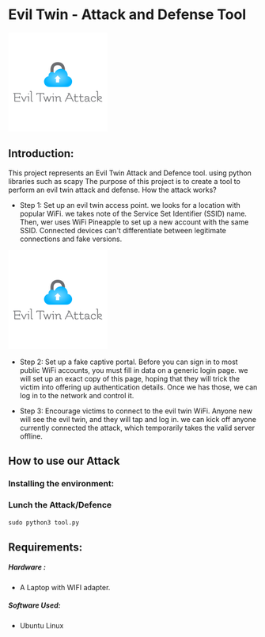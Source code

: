 # Evil Twin - Attack and Defense Tool


<p align="center">

 ![](https://github.com/ArielYifee/EvilTwinTool/blob/main/photos/eviltwin.png) 

</p>

 

## Introduction:
This project represents an Evil Twin Attack and Defence tool. 
using python libraries such as scapy
The purpose of this project is to create a tool to perform an evil twin attack and defense.
How the attack works?

* Step 1: Set up an evil twin access point.
we looks for a location with popular WiFi. we takes note of the Service Set Identifier (SSID) name. Then, wer uses WiFi Pineapple to set up a new account with the same SSID. Connected devices can't differentiate between legitimate connections and fake versions.
 

![](https://github.com/ArielYifee/EvilTwinTool/blob/main/photos/eviltwin.png)

* Step 2: Set up a fake captive portal.
Before you can sign in to most public WiFi accounts, you must fill in data on a generic login page. we will set up an exact copy of this page, hoping that they will trick the victim into offering up authentication details. Once we has those, we can log in to the network and control it.
 
* Step 3: Encourage victims to connect to the evil twin WiFi.
Anyone new will  see the evil twin, and they will tap and log in. we can kick off anyone currently connected the attack, which temporarily takes the valid server offline.


## How to use our Attack
### Installing the environment:


### Lunch the Attack/Defence
```sudo python3 tool.py```

## Requirements:
##### Hardware :
* A Laptop with WIFI adapter.


##### Software Used:
* Ubuntu Linux 







